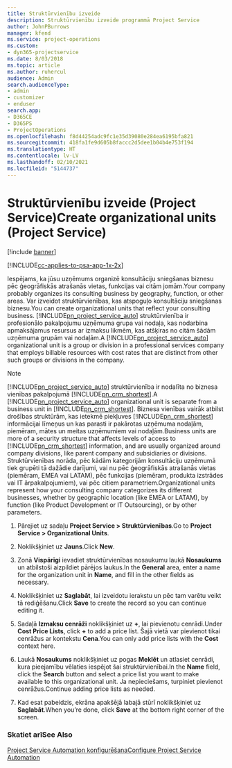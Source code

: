 ```yaml
---
title: Struktūrvienību izveide
description: Struktūrvienību izveide programmā Project Service
author: JohnPBurrows
manager: kfend
ms.service: project-operations
ms.custom:
- dyn365-projectservice
ms.date: 8/03/2018
ms.topic: article
ms.author: ruhercul
audience: Admin
search.audienceType:
- admin
- customizer
- enduser
search.app:
- D365CE
- D365PS
- ProjectOperations
ms.openlocfilehash: f8d44254adc9fc1e35d39080e284ea6195bfa821
ms.sourcegitcommit: 418fa1fe9d605b8faccc2d5dee1b04b4e753f194
ms.translationtype: HT
ms.contentlocale: lv-LV
ms.lasthandoff: 02/10/2021
ms.locfileid: "5144737"
---
```

# <a name="create-organizational-units-project-service"></a><span data-ttu-id="41d49-103">Struktūrvienību izveide (Project Service)</span><span class="sxs-lookup"><span data-stu-id="41d49-103">Create organizational units (Project Service)</span></span>

[!include [banner](../includes/psa-now-project-operations.md)]

[!INCLUDE[cc-applies-to-psa-app-1x-2x](../includes/cc-applies-to-psa-app-1x-2x.md)]

<span data-ttu-id="41d49-104">Iespējams, ka jūsu uzņēmums organizē konsultāciju sniegšanas biznesu pēc ģeogrāfiskās atrašanās vietas, funkcijas vai citām jomām.</span><span class="sxs-lookup"><span data-stu-id="41d49-104">Your company probably organizes its consulting business by geography, function, or other areas.</span></span> <span data-ttu-id="41d49-105">Var izveidot struktūrvienības, kas atspoguļo konsultāciju sniegšanas biznesu.</span><span class="sxs-lookup"><span data-stu-id="41d49-105">You can create organizational units that reflect your consulting business.</span></span> <span data-ttu-id="41d49-106">[!INCLUDE[pn_project_service_auto](../includes/pn-project-service-auto.md)] struktūrvienība ir profesionālo pakalpojumu uzņēmuma grupa vai nodaļa, kas nodarbina apmaksājamus resursus ar izmaksu likmēm, kas atšķiras no citām šādām uzņēmuma grupām vai nodaļām.</span><span class="sxs-lookup"><span data-stu-id="41d49-106">A [!INCLUDE[pn_project_service_auto](../includes/pn-project-service-auto.md)] organizational unit is a group or division in a professional services company that employs billable resources with cost rates that are distinct from other such groups or divisions in the company.</span></span>  
  
> [!NOTE]
>  <span data-ttu-id="41d49-107">[!INCLUDE[pn_project_service_auto](../includes/pn-project-service-auto.md)] struktūrvienība ir nodalīta no biznesa vienības pakalpojumā [!INCLUDE[pn_crm_shortest](../includes/pn-crm-shortest.md)].</span><span class="sxs-lookup"><span data-stu-id="41d49-107">A [!INCLUDE[pn_project_service_auto](../includes/pn-project-service-auto.md)] organizational unit is separate from a business unit in [!INCLUDE[pn_crm_shortest](../includes/pn-crm-shortest.md)].</span></span> <span data-ttu-id="41d49-108">Biznesa vienības vairāk atbilst drošības struktūrām, kas ietekmē piekļuves [!INCLUDE[pn_crm_shortest](../includes/pn-crm-shortest.md)] informācijai līmeņus un kas parasti ir pakārotas uzņēmuma nodaļām, piemēram, mātes un meitas uzņēmumiem vai nodaļām.</span><span class="sxs-lookup"><span data-stu-id="41d49-108">Business units are more of a security structure that affects levels of access to [!INCLUDE[pn_crm_shortest](../includes/pn-crm-shortest.md)] information, and are usually organized around company divisions, like parent company and subsidiaries or divisions.</span></span> <span data-ttu-id="41d49-109">Struktūrvienības norāda, pēc kādām kategorijām konsultāciju uzņēmumā tiek grupēti tā dažādie darījumi, vai nu pēc ģeogrāfiskās atrašanās vietas (piemēram, EMEA vai LATAM), pēc funkcijas (piemēram, produkta izstrādes vai IT ārpakalpojumiem), vai pēc citiem parametriem.</span><span class="sxs-lookup"><span data-stu-id="41d49-109">Organizational units represent how your consulting company categorizes its different businesses, whether by geographic location (like EMEA or LATAM), by function (like Product Development or IT Outsourcing), or by other parameters.</span></span>  
  
1.  <span data-ttu-id="41d49-110">Pārejiet uz sadaļu **Project Service > Struktūrvienības**.</span><span class="sxs-lookup"><span data-stu-id="41d49-110">Go to **Project Service > Organizational Units**.</span></span>  
  
2.  <span data-ttu-id="41d49-111">Noklikšķiniet uz **Jauns**.</span><span class="sxs-lookup"><span data-stu-id="41d49-111">Click **New**.</span></span>  
  
3.  <span data-ttu-id="41d49-112">Zonā **Vispārīgi** ievadiet struktūrvienības nosaukumu laukā **Nosaukums** un atbilstoši aizpildiet pārējos laukus.</span><span class="sxs-lookup"><span data-stu-id="41d49-112">In the **General** area, enter a name for the organization unit in **Name**, and fill in the other fields as necessary.</span></span>  
  
4.  <span data-ttu-id="41d49-113">Noklikšķiniet uz **Saglabāt**, lai izveidotu ierakstu un pēc tam varētu veikt tā rediģēšanu.</span><span class="sxs-lookup"><span data-stu-id="41d49-113">Click **Save** to create the record so you can continue editing it.</span></span>  
  
5.  <span data-ttu-id="41d49-114">Sadaļā **Izmaksu cenrāži** noklikšķiniet uz **+**, lai pievienotu cenrādi.</span><span class="sxs-lookup"><span data-stu-id="41d49-114">Under **Cost Price Lists**, click **+** to add a price list.</span></span> <span data-ttu-id="41d49-115">Šajā vietā var pievienot tikai cenrāžus ar kontekstu **Cena**.</span><span class="sxs-lookup"><span data-stu-id="41d49-115">You can only add price lists with the **Cost** context here.</span></span>  
  
6.  <span data-ttu-id="41d49-116">Laukā **Nosaukums** noklikšķiniet uz pogas **Meklēt** un atlasiet cenrādi, kura pieejamību vēlaties iespējot šai struktūrvienībai.</span><span class="sxs-lookup"><span data-stu-id="41d49-116">In the **Name** field, click the **Search** button and select a price list you want to make available to this organizational unit.</span></span> <span data-ttu-id="41d49-117">Ja nepieciešams, turpiniet pievienot cenrāžus.</span><span class="sxs-lookup"><span data-stu-id="41d49-117">Continue adding price lists as needed.</span></span>  
  
7.  <span data-ttu-id="41d49-118">Kad esat pabeidzis, ekrāna apakšējā labajā stūrī noklikšķiniet uz **Saglabāt**.</span><span class="sxs-lookup"><span data-stu-id="41d49-118">When you’re done, click **Save** at the bottom right corner of the screen.</span></span>  
  
### <a name="see-also"></a><span data-ttu-id="41d49-119">Skatiet arī</span><span class="sxs-lookup"><span data-stu-id="41d49-119">See Also</span></span>  
 [<span data-ttu-id="41d49-120">Project Service Automation konfigurēšana</span><span class="sxs-lookup"><span data-stu-id="41d49-120">Configure Project Service Automation</span></span>](../psa/configure.md)
